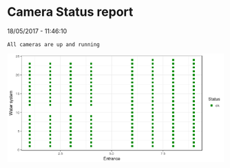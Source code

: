 Camera Status report
================
18/05/2017 - 11:46:10

    All cameras are up and running

![](camreport_files/figure-markdown_github/unnamed-chunk-2-1.png)
